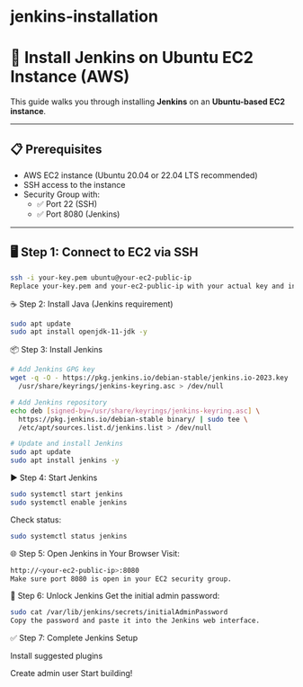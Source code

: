 # jenkins-installation

# 🚀 Install Jenkins on Ubuntu EC2 Instance (AWS)

This guide walks you through installing **Jenkins** on an **Ubuntu-based EC2 instance**.

---

## 📋 Prerequisites

- AWS EC2 instance (Ubuntu 20.04 or 22.04 LTS recommended)
- SSH access to the instance
- Security Group with:
  - ✅ Port 22 (SSH)
  - ✅ Port 8080 (Jenkins)

---

## 🖥️ Step 1: Connect to EC2 via SSH

```bash
ssh -i your-key.pem ubuntu@your-ec2-public-ip
Replace your-key.pem and your-ec2-public-ip with your actual key and instance IP.
```
☕ Step 2: Install Java (Jenkins requirement)
```bash
sudo apt update
sudo apt install openjdk-11-jdk -y
```
📦 Step 3: Install Jenkins
```bash
# Add Jenkins GPG key
wget -q -O - https://pkg.jenkins.io/debian-stable/jenkins.io-2023.key | sudo tee \
  /usr/share/keyrings/jenkins-keyring.asc > /dev/null

# Add Jenkins repository
echo deb [signed-by=/usr/share/keyrings/jenkins-keyring.asc] \
  https://pkg.jenkins.io/debian-stable binary/ | sudo tee \
  /etc/apt/sources.list.d/jenkins.list > /dev/null

# Update and install Jenkins
sudo apt update
sudo apt install jenkins -y
```
▶️ Step 4: Start Jenkins
```bash
sudo systemctl start jenkins
sudo systemctl enable jenkins
```
Check status:
```bash
sudo systemctl status jenkins
```
🌐 Step 5: Open Jenkins in Your Browser
Visit:
```bash
http://<your-ec2-public-ip>:8080
Make sure port 8080 is open in your EC2 security group.
```
🔑 Step 6: Unlock Jenkins
Get the initial admin password:
```bash
sudo cat /var/lib/jenkins/secrets/initialAdminPassword
Copy the password and paste it into the Jenkins web interface.
```
✅ Step 7: Complete Jenkins Setup

  Install suggested plugins

  Create admin user
  Start building!

